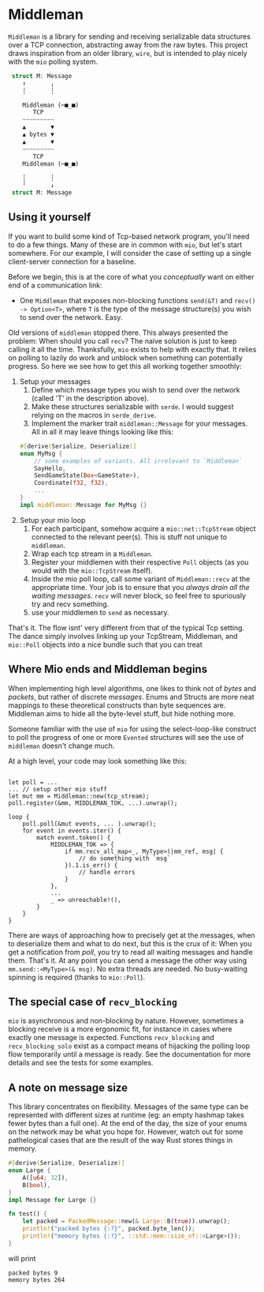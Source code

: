 # Middleman
`Middleman` is a library for sending and receiving serializable data structures over a TCP connection, abstracting away from the raw bytes. This project draws inspiration from an older library, `wire`, but is intended to play nicely with the `mio` polling system. 

```Rust
 struct M: Message 
    ↑       ╷
    ┆       ┆

    Middleman (⌐■_■)
       TCP
    ~~~~~~~~~
    ▲       ▼    
    ▲ bytes ▼    
    ▲       ▼
    ~~~~~~~~~    
       TCP
    Middleman (⌐■_■)

    ┆       ┆
    ╵       ↓
 struct M: Message 
```

## Using it yourself
If you want to build some kind of Tcp-based network program, you'll need to do a few things. Many of these are in common with `mio`, but let's start somewhere. For our example, I will consider the case of setting up a single client-server connection for a baseline.

Before we begin, this is at the core of what you _conceptually_ want on either end of a communication link:
* One `Middleman` that exposes non-blocking functions `send(&T)` and `recv() -> Option<T>`, where `T` is the type of the message structure(s) you wish to send over the network. Easy.

Old versions of `middleman` stopped there. This always presented the problem: When should you call `recv`? The naive solution is just to keep calling it all the time. Thanksfully, `mio` exists to help with exactly that. It relies on polling to lazily do work and unblock when something can potentially progress. So here we see how to get this all working together smoothly:

1. Setup your messages
    1. Define which message types you wish to send over the network (called 'T' in the description above).
    1. Make these structures serializable with `serde`. I would suggest relying on the macros in `serde_derive`.
    1. Implement the marker trait `middleman::Message` for your messages.
    All in all it may leave things looking like this: 
    ```rust
    #[derive(Serialize, Deserialize)]
    enum MyMsg {
        // some examples of variants. All irrelevant to `Middleman`
        SayHello,
        SendGameState(Box<GameState>),
        Coordinate(f32, f32),
        ...
    }
    impl middleman::Message for MyMsg {}
    ```
1. Setup your mio loop
    1. For each participant, somehow acquire a `mio::net::TcpStream` object connected to the relevant peer(s). This is stuff not unique to `middleman`.
    1. Wrap each tcp stream in a `Middleman`. 
    1. Register your middlemen with their respective `Poll` objects (as you would with the `mio::TcpStream` itself).
    1. Inside the mio poll loop, call some variant of `Middleman::recv` at the appropriate time. Your job is to ensure that you _always drain all the waiting messages_. `recv` will never block, so feel free to spuriously try and recv something.
    1. use your middlemen to `send` as necessary.

That's it. The flow isnt' very different from that of the typical Tcp setting. The dance simply involves linking up your TcpStream, Middleman, and `mio::Poll` objects into a nice bundle such that you can treat

## Where Mio ends and Middleman begins
When implementing high level algorithms, one likes to think not of _bytes_ and _packets_, but rather of discrete _messages_. Enums and Structs are more neat mappings to these theoretical constructs than byte sequences are. Middleman aims to hide all the byte-level stuff, but hide nothing more.

Someone familiar with the use of `mio` for using the select-loop-like construct to poll the progress of one or more `Evented` structures will see the use of `middleman` doesn't change much. 

At a high level, your code may look something like this:
```

let poll = ...
... // setup other mio stuff
let mut mm = Middleman::new(tcp_stream);
poll.register(&mm, MIDDLEMAN_TOK, ...).unwrap();

loop {
    poll.poll(&mut events, ... ).unwrap();
    for event in events.iter() {
        match event.token() {
            MIDDLEMAN_TOK => {
                if mm.recv_all_map<_, MyType>(|mm_ref, msg| {
                    // do something with `msg`
                }).1.is_err() {
                    // handle errors
                }
            },
            ...
            _ => unreachable!(),
        }
    }
}

```
There are ways of approaching how to precisely get at the messages, when to deserialize them and what to do next,
but this is the crux of it: When you get a notification from _poll_, you try to read all waiting messages and handle them. That's it. At any point you can send a message the other way using `mm.send::<MyType>(& msg)`. No extra threads are needed. No busy-waiting spinning is required (thanks to `mio::Poll`).

## The special case of `recv_blocking`
`mio` is asynchronous and non-blocking by nature. However, sometimes a blocking receive is a more ergonomic fit, for instance in cases where exactly one message is expected. Functions `recv_blocking` and `recv_blocking_solo` exist as a compact means of hijacking the polling loop flow temporarily until a message is ready. See the documentation for more details and see the tests for some examples. 

## A note on message size
This library concentrates on flexibility. Messages of the same type can be represented with different sizes at runtime (eg: an empty hashmap takes fewer bytes than a full one). At the end of the day, the size of your enums on the network may be what you hope for. However, watch out for some pathelogical cases that are the result of the way Rust stores things in memory.

```rust
#[derive(Serialize, Deserialize)]
enum Large {
    A([u64; 32]),
    B(bool),
}
impl Message for Large {}

fn test() {
    let packed = PackedMessage::new(& Large::B(true)).unwrap();
    println!("packed bytes {:?}", packed.byte_len());
    println!("memory bytes {:?}", ::std::mem::size_of::<Large>());
}
```

will print
```
packed bytes 9
memory bytes 264
```